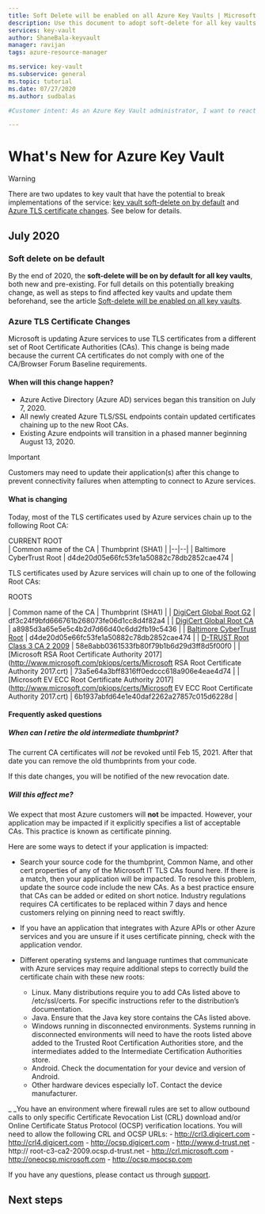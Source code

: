 ```yaml
---
title: Soft Delete will be enabled on all Azure Key Vaults | Microsoft Docs
description: Use this document to adopt soft-delete for all key vaults.
services: key-vault
author: ShaneBala-keyvault
manager: ravijan
tags: azure-resource-manager

ms.service: key-vault
ms.subservice: general
ms.topic: tutorial
ms.date: 07/27/2020
ms.author: sudbalas

#Customer intent: As an Azure Key Vault administrator, I want to react to soft-delete being turned on for all key vaults.

---
```


# What's New for Azure Key Vault

> [!WARNING]
> There are two updates to key vault that have the potential to break implementations of the service: [key vault soft-delete on by default](#soft-delete-on-by-default) and [Azure TLS certificate changes](#azure-tls-certificate-changes). See below for details.

## July 2020

### Soft delete on be default

By the end of 2020, the **soft-delete will be on by default for all key vaults**, both new and pre-existing. For full details on this potentially breaking change, as well as steps to find affected key vaults and update them beforehand, see the article [Soft-delete will be enabled on all key vaults](soft-delete-change.md). 

### Azure TLS Certificate Changes  

Microsoft is updating Azure services to use TLS certificates from a different set of Root Certificate Authorities (CAs). This change is being made because the current CA certificates do not comply with one of the CA/Browser Forum Baseline requirements.

#### When will this change happen?

- Azure Active Directory (Azure AD) services began this transition on July 7, 2020. 
- All newly created Azure TLS/SSL endpoints contain updated certificates chaining up to the new Root CAs. 
- Existing Azure endpoints will transition in a phased manner beginning August 13, 2020.  

> [!IMPORTANT]
> Customers may need to update their application(s) after this change to prevent connectivity failures when attempting to connect to Azure services. 

#### What is changing

Today, most of the TLS certificates used by Azure services chain up to the following Root CA:

CURRENT ROOT  
| Common name of the CA | Thumbprint (SHA1) |
|--|--|
| Baltimore CyberTrust Root | d4de20d05e66fc53fe1a50882c78db2852cae474 |

TLS certificates used by Azure services will chain up to one of the following Root CAs:

ROOTS

| Common name of the CA | Thumbprint (SHA1) |
| [DigiCert Global Root G2](https://cacerts.digicert.com/DigiCertGlobalRootG2.crt) | df3c24f9bfd666761b268073fe06d1cc8d4f82a4 |
| [DigiCert Global Root CA](https://cacerts.digicert.com/DigiCertGlobalRootCA.crt) | a8985d3a65e5e5c4b2d7d66d40c6dd2fb19c5436 |
| [Baltimore CyberTrust Root](https://cacerts.digicert.com/BaltimoreCyberTrustRoot.crt) | d4de20d05e66fc53fe1a50882c78db2852cae474 |
| [D-TRUST Root Class 3 CA 2 2009](https://www.d-trust.net/cgi-bin/D-TRUST_Root_Class_3_CA_2_2009.crt) | 58e8abb0361533fb80f79b1b6d29d3ff8d5f00f0 |
| [Microsoft RSA Root Certificate Authority 2017](http://www.microsoft.com/pkiops/certs/Microsoft RSA Root Certificate Authority 2017.crt) | 73a5e64a3bff8316ff0edccc618a906e4eae4d74 | 
| [Microsoft EV ECC Root Certificate Authority 2017](http://www.microsoft.com/pkiops/certs/Microsoft EV ECC Root Certificate Authority 2017.crt) | 6b1937abfd64e1e40daf2262a27857c015d6228d |
 

#### Frequently asked questions

##### When can I retire the old intermediate thumbprint?

The current CA certificates will *not* be revoked until Feb 15, 2021. After that date you can remove the old thumbprints from your code.

If this date changes, you will be notified of the new revocation date.

##### Will this affect me?

We expect that most Azure customers will **not** be impacted.  However, your application may be impacted if it explicitly specifies a list of acceptable CAs. This practice is known as certificate pinning.

Here are some ways to detect if your application is impacted:

- Search your source code for the thumbprint, Common Name, and other cert properties of any of the Microsoft IT TLS CAs found here. If there is a match, then your application will be impacted. To resolve this problem, update the source code include the new CAs. As a best practice ensure that CAs can be added or edited on short notice. Industry regulations requires CA certificates to be replaced within 7 days and hence customers relying on pinning need to react swiftly.

- If you have an application that integrates with Azure APIs or other Azure services and you are unsure if it uses certificate pinning, check with the application vendor.

- Different operating systems and language runtimes that communicate with Azure services may require additional steps to correctly build the certificate chain with these new roots: 
    - Linux. Many distributions require you to add CAs listed above to /etc/ssl/certs. For specific instructions refer to the distribution’s documentation.
    - Java. Ensure that the Java key store contains the CAs listed above.
    - Windows running in disconnected environments. Systems running in disconnected environments will need to have the roots listed above added to the Trusted Root Certification Authorities store, and the intermediates added to the Intermediate Certification Authorities store.
    - Android. Check the documentation for your device and version of Android.
    - Other hardware devices especially IoT. Contact the device manufacturer. 

_ _You have an environment where firewall rules are set to allow outbound calls to only specific Certificate Revocation List (CRL) download and/or Online Certificate Status Protocol (OCSP) verification locations. You will need to allow the following CRL and OCSP URLs:
    - http://crl3.digicert.com
    - http://crl4.digicert.com
    - http://ocsp.digicert.com
    - http://www.d-trust.net
    - http:// root-c3-ca2-2009.ocsp.d-trust.net
    - http://crl.microsoft.com
    - http://oneocsp.microsoft.com
    - http://ocsp.msocsp.com



If you have any questions, please contact us through [support](https://azure.microsoft.com/en-us/support/options/). 

## Next steps
 
